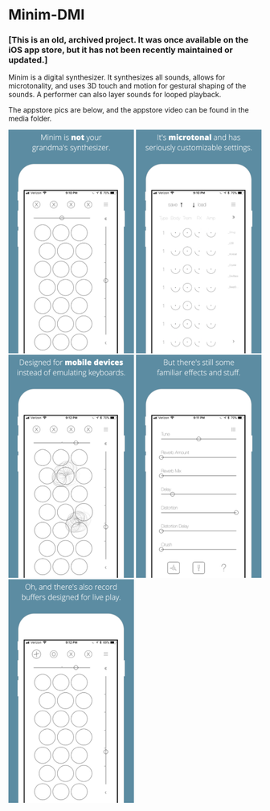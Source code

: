 # Minim-DMI
 
### [This is an old, archived project. It was once available on the iOS app store, but it has not been recently maintained or updated.]

Minim is a digital synthesizer. It synthesizes all sounds, allows for microtonality, and uses 3D touch and motion for gestural shaping of the sounds. A performer can also layer sounds for looped playback.

The appstore pics are below, and the appstore video can be found in the media folder.

<img src="https://github.com/justKD/Minim-DMI/blob/master/Minim/media/screenshot_1.jpg?raw=true" width="250">

<img src="https://github.com/justKD/Minim-DMI/blob/master/Minim/media/screenshot_2.jpg?raw=true" width="250">

<img src="https://github.com/justKD/Minim-DMI/blob/master/Minim/media/screenshot_3.jpg?raw=true" width="250">

<img src="https://github.com/justKD/Minim-DMI/blob/master/Minim/media/screenshot_4.jpg?raw=true" width="250">

<img src="https://github.com/justKD/Minim-DMI/blob/master/Minim/media/screenshot_5.jpg?raw=true" width="250">